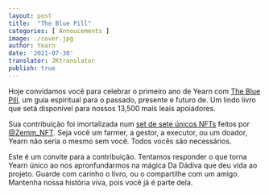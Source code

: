 ```yaml
---
layout: post
title:  "The Blue Pill"
categories: [ Annoucements ]
image: ./cover.jpg
author: Yearn
date: '2021-07-30'
translator: JKtranslator
publish: true
---
```


Hoje convidamos você para celebrar o primeiro ano de Yearn com [The Blue Pill](https://medium.com/iearn/the-blue-pill-ca44ed01f16f), um guia espiritual para o passado, presente e futuro de. Um lindo livro que setá disponível para nossos 13,500 mais leais apoiadores.

Sua contribuição foi imortalizada num [set de sete únicos NFTs](https://galaxy.eco/yearn) feitos por
[@Zemm_NFT](https://twitter.com/Zemm_NFT). Seja você um farmer, a gestor, a executor, ou um doador, Yearn não seria o mesmo sem você. Todos vocês são necessários.

Este é um convite para a contribuição. Tentamos responder o que torna Yearn único ao nos apronfundarmos na mágica Da Dádiva que deu vida ao projeto. Guarde com carinho o livro, ou o compartilhe com um amigo. Mantenha nossa história viva, pois você já é parte dela.